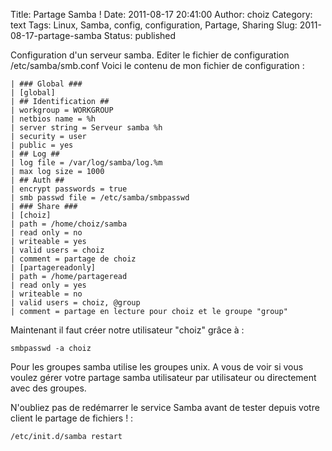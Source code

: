 Title: Partage Samba !
Date: 2011-08-17 20:41:00
Author: choiz
Category: text
Tags: Linux, Samba, config, configuration, Partage, Sharing
Slug: 2011-08-17-partage-samba
Status: published

Configuration d'un serveur samba. Editer le fichier de configuration
/etc/samba/smb.conf Voici le contenu de mon fichier de configuration :

    | ### Global ###
    | [global]
    | ## Identification ##
    | workgroup = WORKGROUP
    | netbios name = %h
    | server string = Serveur samba %h
    | security = user
    | public = yes
    | ## Log ##
    | log file = /var/log/samba/log.%m
    | max log size = 1000
    | ## Auth ##
    | encrypt passwords = true
    | smb passwd file = /etc/samba/smbpasswd
    | ### Share ###
    | [choiz]
    | path = /home/choiz/samba
    | read only = no
    | writeable = yes
    | valid users = choiz
    | comment = partage de choiz
    | [partagereadonly]
    | path = /home/partageread
    | read only = yes
    | writeable = no
    | valid users = choiz, @group
    | comment = partage en lecture pour choiz et le groupe "group"

Maintenant il faut créer notre utilisateur "choiz" grâce à :

    smbpasswd -a choiz

Pour les groupes samba utilise les groupes unix. A vous de voir si vous
voulez gérer votre partage samba utilisateur par utilisateur ou
directement avec des groupes.

N'oubliez pas de redémarrer le service Samba avant de tester depuis
votre client le partage de fichiers ! :

    /etc/init.d/samba restart
